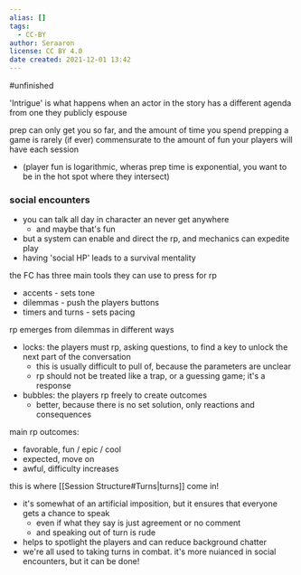 ```yaml
---
alias: []
tags:
  - CC-BY
author: Seraaron
license: CC BY 4.0
date created: 2021-12-01 13:42
---
```


#unfinished 

'Intrigue' is what happens when an actor in the story has a different agenda from one they publicly espouse

prep can only get you so far, and the amount of time you spend prepping a game is rarely (if ever) commensurate to the amount of fun your players will have each session

- (player fun is logarithmic, wheras prep time is exponential, you want to be in the hot spot where they intersect)

### social encounters

- you can talk all day in character an never get anywhere
	- and maybe that's fun
- but a system can enable and direct the rp, and mechanics can expedite play
- having 'social HP' leads to a survival mentality

the FC has three main tools they can use to press for rp

- accents - sets tone
- dilemmas - push the players buttons
- timers and turns - sets pacing

rp emerges from dilemmas in different ways

- locks: the players must rp, asking questions, to find a key to unlock the next part of the conversation
	- this is usually difficult to pull of, because the parameters are unclear
	- rp should not be treated like a trap, or a guessing game; it's a response
- bubbles: the players rp freely to create outcomes
	- better, because there is no set solution, only reactions and consequences

main rp outcomes:

- favorable, fun / epic / cool
- expected, move on
- awful, difficulty increases

this is where [[Session Structure#Turns|turns]] come in!

- it's somewhat of an artificial imposition, but it ensures that everyone gets a chance to speak
	- even if what they say is just agreement or no comment
	- and speaking out of turn is rude
- helps to spotlight the players and can reduce background chatter
- we're all used to taking turns in combat. it's more nuianced in social encounters, but it can be done!
